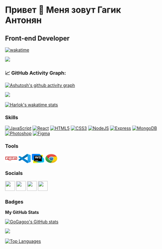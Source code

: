 Привет 👋 Меня зовут Гагик Антонян
===============================

Front-end Developer
-------------------------

[![wakatime](https://wakatime.com/badge/user/47df1868-9709-4362-8f70-e8b029c6abd6.svg)](https://wakatime.com/@47df1868-9709-4362-8f70-e8b029c6abd6)

![](https://komarev.com/ghpvc/?username=your-github-GoGagoo)

### 📈 GitHub Activity Graph:
[![Ashutosh's github activity graph](https://github-readme-activity-graph.vercel.app/graph?username=GoGagoo&bg_color=fffff0&color=708090&line=24292e&point=24292e&area=true&hide_border=true)](https://github.com/ashutosh00710/github-readme-activity-graph)


<a href="https://www.github.com/GoGagoo" target="_blank" rel="noreferrer"><img
src="https://img.shields.io/github/followers/GoGagoo?logo=github&style=for-the-badge&color=ef4444&labelColor=1c1917" /></a>


[![Harlok's wakatime stats](https://github-readme-stats.vercel.app/api/wakatime?username=GoGago)](https://github.com/anuraghazra/github-readme-stats)


### Skills


<p align="left">
<a href="https://developer.mozilla.org/en-US/docs/Web/JavaScript" target="_blank" rel="noreferrer"><img src="https://raw.githubusercontent.com/danielcranney/readme-generator/main/public/icons/skills/javascript-colored.svg" width="36" height="36" alt="JavaScript" /></a>
<a href="https://reactjs.org/" target="_blank" rel="noreferrer"><img src="https://raw.githubusercontent.com/danielcranney/readme-generator/main/public/icons/skills/react-colored.svg" width="36" height="36" alt="React" /></a>
<a href="https://developer.mozilla.org/en-US/docs/Glossary/HTML5" target="_blank" rel="noreferrer"><img src="https://raw.githubusercontent.com/danielcranney/readme-generator/main/public/icons/skills/html5-colored.svg" width="36" height="36" alt="HTML5" /></a>
<a href="https://www.w3.org/TR/CSS/#css" target="_blank" rel="noreferrer"><img src="https://raw.githubusercontent.com/danielcranney/readme-generator/main/public/icons/skills/css3-colored.svg" width="36" height="36" alt="CSS3" /></a>
<a href="https://nodejs.org/en/" target="_blank" rel="noreferrer"><img src="https://raw.githubusercontent.com/danielcranney/readme-generator/main/public/icons/skills/nodejs-colored.svg" width="36" height="36" alt="NodeJS" /></a>
<a href="https://expressjs.com/" target="_blank" rel="noreferrer"><img src="https://raw.githubusercontent.com/danielcranney/readme-generator/main/public/icons/skills/express-colored-dark.svg" width="36" height="36" alt="Express" /></a>
<a href="https://www.mongodb.com/" target="_blank" rel="noreferrer"><img src="https://raw.githubusercontent.com/danielcranney/readme-generator/main/public/icons/skills/mongodb-colored.svg" width="36" height="36" alt="MongoDB" /></a>
<a href="https://www.adobe.com/uk/products/photoshop.html" target="_blank" rel="noreferrer"><img src="https://raw.githubusercontent.com/danielcranney/readme-generator/main/public/icons/skills/photoshop-colored-dark.svg" width="36" height="36" alt="Photoshop" /></a>
<a href="https://www.figma.com/" target="_blank" rel="noreferrer"><img src="https://raw.githubusercontent.com/danielcranney/readme-generator/main/public/icons/skills/figma-colored.svg" width="36" height="36" alt="Figma" /></a>
</p>

### Tools


<p align="left">
  <img align="center" alt="npm" height="30" width="40" src="https://github.com/devicons/devicon/blob/master/icons/npm/npm-original-wordmark.svg"/>
  <img align="center" alt="vscode" height="30" width="40" src="https://github.com/devicons/devicon/blob/master/icons/vscode/vscode-original.svg"/>
  <img align="center" alt="vscode" height="30" width="40" src="https://github.com/JetBrains/logos/blob/master/web/webstorm/webstorm.svg"/>
  <img align="center" alt="vscode" height="30" width="40" src="https://github.com/devicons/devicon/blob/master/icons/chrome/chrome-original.svg"/>
</p>


### Socials


<p align="left"> <a href="https://www.github.com/GoGagoo" target="_blank" rel="noreferrer"><img src="https://raw.githubusercontent.com/danielcranney/readme-generator/main/public/icons/socials/github-dark.svg" width="32" height="32" /></a> <a href="http://www.instagram.com/gago_chad" target="_blank" rel="noreferrer"><img src="https://raw.githubusercontent.com/danielcranney/readme-generator/main/public/icons/socials/instagram.svg" width="32" height="32" /></a> <a href="https://www.twitter.com/GagoAnto1" target="_blank" rel="noreferrer"><img src="https://raw.githubusercontent.com/danielcranney/readme-generator/main/public/icons/socials/twitter.svg" width="32" height="32" /></a> <a href="https://www.linkedin.com/in/gagikantonyan" target="_blank" rel="noreferrer"><img src="https://raw.githubusercontent.com/danielcranney/readme-generator/main/public/icons/socials/linkedin.svg" width="32" height="32" /></a></p>

### Badges


<b>My GitHub Stats</b>

<a href="http://www.github.com/GoGagoo"><img src="https://github-readme-stats.vercel.app/api?username=GoGagoo&show_icons=true&hide=&count_private=true&title_color=ef4444&text_color=ffffff&icon_color=ef4444&bg_color=1c1917&hide_border=true&show_icons=true" alt="GoGagoo's GitHub stats" /></a>

<a href="http://www.github.com/GoGagoo"><img src="https://github-readme-streak-stats.herokuapp.com/?user=GoGagoo&stroke=ffffff&background=1c1917&ring=ef4444&fire=ef4444&currStreakNum=ffffff&currStreakLabel=ef4444&sideNums=ffffff&sideLabels=ffffff&dates=ffffff&hide_border=true" /></a>

<a href="https://github.com/GoGagoo" align="left"><img src="https://github-readme-stats.vercel.app/api/top-langs/?username=GoGagoo&langs_count=10&title_color=ef4444&text_color=ffffff&icon_color=ef4444&bg_color=1c1917&hide_border=true&locale=en&custom_title=Top%20%Languages" alt="Top Languages" /></a>
